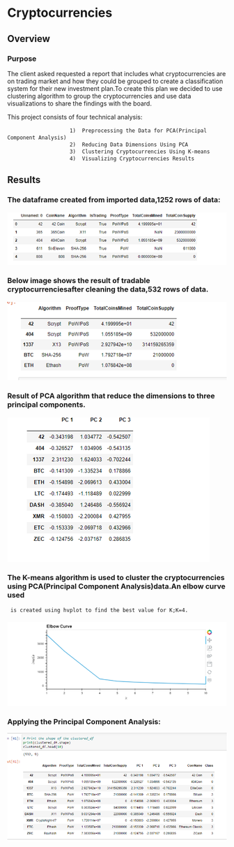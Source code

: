 # Cryptocurrencies
## Overview
 ### Purpose
 The client asked requested a report that includes what cryptocurrencies are on trading market and how they could be grouped to create a classification system for their new investment plan.To create this plan we decided to use clustering algorithm to group the cryptocurrencies and use data visualizations to share the findings with the board.
 
 This project consists of four technical analysis:
 
                        1)  Preprocessing the Data for PCA(Principal Component Analysis)
                        2)  Reducing Data Dimensions Using PCA
                        3)  Clustering Cryptocurrencies Using K-means
                        4)  Visualizing Cryptocurrencies Results
                        
 ## Results
 
 ### The dataframe created from imported data,1252 rows of data:
 
   #### ![dataframe_deliv1.png](/Resources/Images/dataframe_deliv1.png)

 
 
### Below image shows the result of tradable cryptocurrenciesafter cleaning the data,532 rows of data.
 
 
   #### ![df_aftercleaning_deliv1.png](/Resources/Images/df_aftercleaning_deliv1.png)
   
### Result of PCA algorithm that reduce the dimensions to three principal components.

  #### ![3_PC_deliverable_2.png](Resources/Images/3_PC_deliverable_2.png)
  
  
###  The K-means algorithm is used to  cluster the cryptocurrencies using PCA(Principal Component Analysis)data.An elbow curve used
     is created using hvplot to find the best value for K;K=4.


#### ![elbowcurve_deliverable3.png](Resources//Images/elbowcurve_deliverable3.png)


### Applying the Principal Component Analysis:

 ![Clustered_df3.png](Resources//Images/Clustered_df.png)



  
  



   
   


 
 
 
 
 
 
